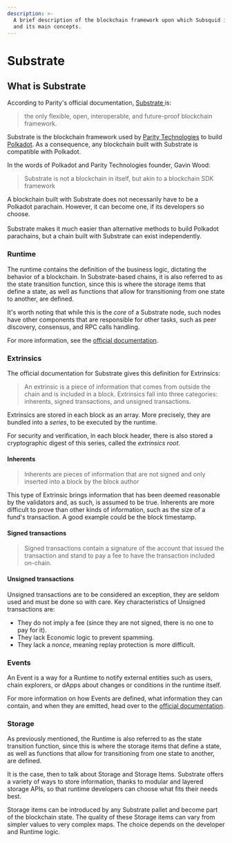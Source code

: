 ```yaml
---
description: >-
  A brief description of the blockchain framework upon which Subsquid is based
  and its main concepts.
---
```


# Substrate

## What is Substrate

According to Parity's official documentation, [Substrate ](https://substrate.io)is:

> the only flexible, open, interoperable, and future-proof blockchain framework.

Substrate is the blockchain framework used by [Parity Technologies](https://www.parity.io) to build [Polkadot](https://polkadot.network). As a consequence, any blockchain built with Substrate is compatible with Polkadot.

In the words of Polkadot and Parity Technologies founder, Gavin Wood:

> Substrate is not a blockchain in itself, but akin to a blockchain SDK framework

A blockchain built with Substrate does not necessarily have to be a Polkadot parachain. However, it can become one, if its developers so choose.\
\
Substrate makes it much easier than alternative methods to build Polkadot parachains, but a chain built with Substrate can exist independently.

### Runtime

The runtime contains the definition of the business logic, dictating the behavior of a blockchain. In Substrate-based chains, it is also referred to as the state transition function, since this is where the storage items that define a state, as well as functions that allow for transitioning from one state to another, are defined.

It's worth noting that while this is the _core_ of a Substrate node, such nodes have other components that are responsible for other tasks, such as peer discovery, consensus, and RPC calls handling.

For more information, see the [official documentation](https://docs.substrate.io/v3/concepts/runtime/).

### Extrinsics

The official documentation for Substrate gives this definition for Extrinsics:

> An extrinsic is a piece of information that comes from outside the chain and is included in a block. Extrinsics fall into three categories: inherents, signed transactions, and unsigned transactions.

Extrinsics are stored in each block as an array. More precisely, they are bundled into a _series_, to be executed by the runtime.

For security and verification, in each block header, there is also stored a cryptographic digest of this series, called the _extrinsics root_.

#### Inherents

> Inherents are pieces of information that are not signed and only inserted into a block by the block author

This type of Extrinsic brings information that has been deemed reasonable by the validators and, as such, is assumed to be true. Inherents are more difficult to prove than other kinds of information, such as the size of a fund's transaction. A good example could be the block timestamp.

#### Signed transactions

> Signed transactions contain a signature of the account that issued the transaction and stand to pay a fee to have the transaction included on-chain.

#### Unsigned transactions

Unsigned transactions are to be considered an exception, they are seldom used and must be done so with care. Key characteristics of Unsigned transactions are:

* They do not imply a fee (since they are not signed, there is no one to pay for it).
* They lack Economic logic to prevent spamming.
* They lack a _nonce_, meaning replay protection is more difficult.

### Events

An Event is a way for a Runtime to notify external entities such as users, chain explorers, or dApps about changes or conditions in the runtime itself.

For more information on how Events are defined, what information they can contain, and when they are emitted, head over to the [official documentation](https://docs.substrate.io/v3/runtime/events-and-errors/).

### Storage

As previously mentioned, the Runtime is also referred to as the state transition function, since this is where the storage items that define a state, as well as functions that allow for transitioning from one state to another, are defined.

It is the case, then to talk about Storage and Storage Items. Substrate offers a variety of ways to store information, thanks to modular and layered storage APIs, so that runtime developers can choose what fits their needs best.

Storage items can be introduced by any Substrate pallet and become part of the blockchain state. The quality of these Storage items can vary from simpler values to very complex maps. The choice depends on the developer and Runtime logic.

